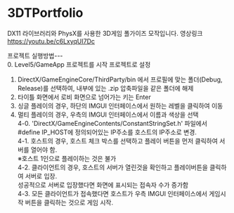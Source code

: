 # 3DTPortfolio
DX11 라이브러리와 PhysX를 사용한 3D게임 폴가이즈 모작입니다.
영상링크
https://youtu.be/c6LxyqUI7Dc

프로젝트 실행방법---<br/>
0. Level5/GameApp 프로젝트를 시작 프로젝트로 설정<br/>
1. DirectX/GameEngineCore/ThirdParty/bin 에서 프로필에 맞는 폴더(Debug, Release)를 선택하여, 내부에 있는 .zip 압축파일을 같은 폴더에 해제<br/>
2. 타이틀 화면에서 로비 화면으로 넘어가는 키는 Enter<br/>
3. 싱글 플레이의 경우, 하단의 IMGUI 인터페이스에서 원하는 레벨을 클릭하여 이동<br/>
4. 멀티 플레이의 경우, 우측의 IMGUI 인터페이스에서 이름과 색상을 선택<br/>
4-0. 'DirectX/GameEngineContents/ConstantStringSet.h' 파일에서 #define IP_HOST에 정의되어있는 IP주소를 호스트의 IP주소로 변경.<br/>
4-1. 호스트의 경우, 호스트 체크 박스를 선택하고 플레이 버튼을 먼저 클릭하여 서버를 열어야 함.<br/>
※호스트 1인으로 플레이하는 것은 불가<br/>
4-2. 클라이언트의 경우, 호스트의 서버가 열린것을 확인하고 플레이버튼을 클릭하여 서버로 입장.<br/>
성공적으로 서버로 입장했다면 화면에 표시되는 접속자 수가 증가함<br/>
4-3. 모든 클라이언트가 접속했다면 호스트가 우측 IMGUI 인터페이스에서 게임시작 버튼을 클릭하는 것으로 게임 시작.<br/>
